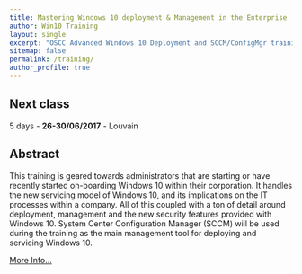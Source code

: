 ```yaml
---
title: Mastering Windows 10 deployment & Management in the Enterprise
author: Win10 Training 
layout: single
excerpt: "OSCC Advanced Windows 10 Deployment and SCCM/ConfigMgr training."
sitemap: false
permalink: /training/
author_profile: true
---
```


## Next class
5 days - **26-30/06/2017** - Louvain

## Abstract ##
This training is geared towards administrators that are starting or have recently started on-boarding Windows 10 within their corporation. It handles the new servicing model of Windows 10, and its implications on the IT processes within a company. All of this coupled with a ton of detail around deployment, management and the new security features provided with Windows 10.
System Center Configuration Manager (SCCM) will be used during the training as the main management tool for deploying and servicing Windows 10.

[More Info...](http://www.oscc.be/Blog/Post/15/Win10Deploymenttraining)